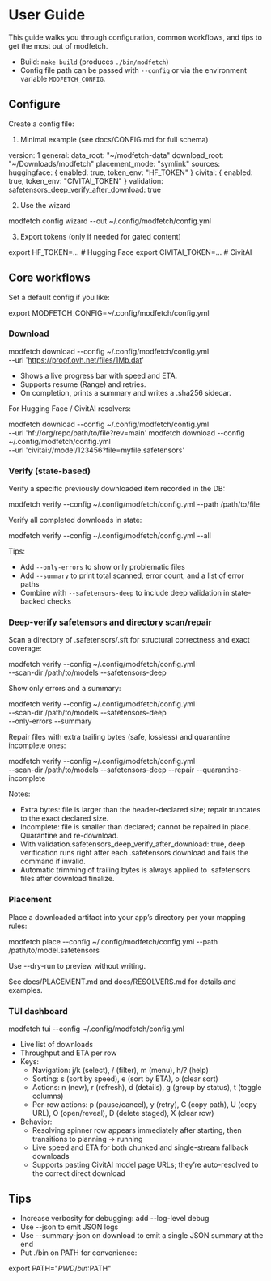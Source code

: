 # User Guide

This guide walks you through configuration, common workflows, and tips to get the most out of modfetch.

- Build: `make build` (produces `./bin/modfetch`)
- Config file path can be passed with `--config` or via the environment variable `MODFETCH_CONFIG`.

## Configure

Create a config file:

1) Minimal example (see docs/CONFIG.md for full schema)

version: 1
general:
  data_root: "~/modfetch-data"
  download_root: "~/Downloads/modfetch"
  placement_mode: "symlink"
sources:
  huggingface: { enabled: true, token_env: "HF_TOKEN" }
  civitai:     { enabled: true, token_env: "CIVITAI_TOKEN" }
validation:
  safetensors_deep_verify_after_download: true

2) Use the wizard

modfetch config wizard --out ~/.config/modfetch/config.yml

3) Export tokens (only if needed for gated content)

export HF_TOKEN=...    # Hugging Face
export CIVITAI_TOKEN=...  # CivitAI

## Core workflows

Set a default config if you like:

export MODFETCH_CONFIG=~/.config/modfetch/config.yml

### Download

modfetch download --config ~/.config/modfetch/config.yml \
  --url 'https://proof.ovh.net/files/1Mb.dat'

- Shows a live progress bar with speed and ETA.
- Supports resume (Range) and retries.
- On completion, prints a summary and writes a .sha256 sidecar.

For Hugging Face / CivitAI resolvers:

modfetch download --config ~/.config/modfetch/config.yml \
  --url 'hf://org/repo/path/to/file?rev=main'
modfetch download --config ~/.config/modfetch/config.yml \
  --url 'civitai://model/123456?file=myfile.safetensors'

### Verify (state-based)

Verify a specific previously downloaded item recorded in the DB:

modfetch verify --config ~/.config/modfetch/config.yml --path /path/to/file

Verify all completed downloads in state:

modfetch verify --config ~/.config/modfetch/config.yml --all

Tips:
- Add `--only-errors` to show only problematic files
- Add `--summary` to print total scanned, error count, and a list of error paths
- Combine with `--safetensors-deep` to include deep validation in state-backed checks

### Deep-verify safetensors and directory scan/repair

Scan a directory of .safetensors/.sft for structural correctness and exact coverage:

modfetch verify --config ~/.config/modfetch/config.yml \
  --scan-dir /path/to/models --safetensors-deep

Show only errors and a summary:

modfetch verify --config ~/.config/modfetch/config.yml \
  --scan-dir /path/to/models --safetensors-deep \
  --only-errors --summary

Repair files with extra trailing bytes (safe, lossless) and quarantine incomplete ones:

modfetch verify --config ~/.config/modfetch/config.yml \
  --scan-dir /path/to/models --safetensors-deep --repair --quarantine-incomplete

Notes:
- Extra bytes: file is larger than the header-declared size; repair truncates to the exact declared size.
- Incomplete: file is smaller than declared; cannot be repaired in place. Quarantine and re-download.
- With validation.safetensors_deep_verify_after_download: true, deep verification runs right after each .safetensors download and fails the command if invalid.
- Automatic trimming of trailing bytes is always applied to .safetensors files after download finalize.

### Placement

Place a downloaded artifact into your app’s directory per your mapping rules:

modfetch place --config ~/.config/modfetch/config.yml --path /path/to/model.safetensors

Use --dry-run to preview without writing.

See docs/PLACEMENT.md and docs/RESOLVERS.md for details and examples.

### TUI dashboard

modfetch tui --config ~/.config/modfetch/config.yml

- Live list of downloads
- Throughput and ETA per row
- Keys:
  - Navigation: j/k (select), / (filter), m (menu), h/? (help)
  - Sorting: s (sort by speed), e (sort by ETA), o (clear sort)
  - Actions: n (new), r (refresh), d (details), g (group by status), t (toggle columns)
  - Per-row actions: p (pause/cancel), y (retry), C (copy path), U (copy URL), O (open/reveal), D (delete staged), X (clear row)
- Behavior:
  - Resolving spinner row appears immediately after starting, then transitions to planning → running
  - Live speed and ETA for both chunked and single-stream fallback downloads
  - Supports pasting CivitAI model page URLs; they’re auto-resolved to the correct direct download

## Tips

- Increase verbosity for debugging: add --log-level debug
- Use --json to emit JSON logs
- Use --summary-json on download to emit a single JSON summary at the end
- Put ./bin on PATH for convenience:

export PATH="$PWD/bin:$PATH"

